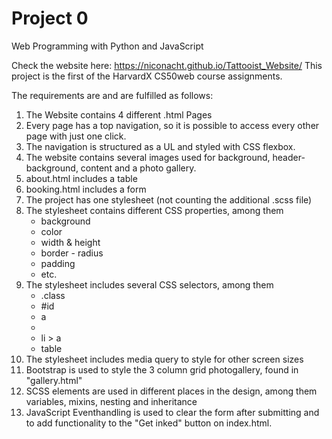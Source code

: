 # Project 0

Web Programming with Python and JavaScript

Check the website here: https://niconacht.github.io/Tattooist_Website/
This project is the first of the HarvardX CS50web course assignments.

The requirements are and are fulfilled as follows:

1. The Website contains 4 different .html Pages
2. Every page has a top navigation, so it is possible to access every other page with just one click.
3. The navigation is structured as a UL and styled with CSS flexbox.
4. The website contains several images used for background, header-background, content and a photo gallery.
11. about.html includes a table
12. booking.html includes a form
5. The project has one stylesheet (not counting the additional .scss file)
6. The stylesheet contains different CSS properties, among them
    -  background
    -  color
    - width & height
    - border - radius
    - padding
    - etc.
7. The stylesheet includes several CSS selectors, among them
    -  .class
    -  #id
    -  a
    -  
    -  li > a
    - table
8. The stylesheet includes media query to style for other screen sizes
9. Bootstrap is used to style the 3 column grid photogallery, found in "gallery.html"
10. SCSS elements are used in different places in the design, among them variables, mixins, nesting and inheritance
11. JavaScript Eventhandling is used to clear the form after submitting and to add functionality to the "Get inked" button on index.html.
